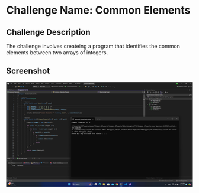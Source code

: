 # Challenge Name: Common Elements

## Challenge Description

The challenge involves createing a program that identifies the common elements between two arrays of integers.

## Screenshot

![Screenshot](output.png)